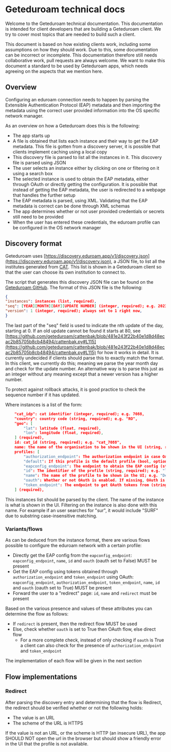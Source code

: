 # Geteduroam technical docs
Welcome to the Geteduroam technical documentation. This documentation is intended for client developers that are building a Geteduroam client. We try to cover most topics that are needed to build such a client.

This document is based on how existing clients work, including some assumptions on how they should work. Due to this, some documentation can be incorrect or incomplete. This documentation therefore still needs collaborative work, pull requests are always welcome. We want to make this document a standard to be used by Geteduroam apps, which needs agreeing on the aspects that we mention here.

## Overview
Configuring an eduroam connection needs to happen by parsing the Extensible Authentication Protocol (EAP) metadata and then importing the metadata using the correct user provided information into the OS specific network manager.

As an overview on how a Geteduroam does this is the following:

- The app starts up
- A file is obtained that lists each instance and their way to get the EAP metadata. This file is gotten from a discovery server, it is possible that clients implement caching using a local copy
- This discovery file is parsed to list all the instances in it. This discovery file is parsed using JSON
- The user selects an instance either by clicking on one or filtering on it using a search box
- The selected instance is used to obtain the EAP metadata, either through OAuth or directly getting the configuration. It is possible that instead of getting the EAP metadata, the user is redirected to a webpage that handles the further setup
- The EAP metadata is parsed, using XML. Validating that the EAP metadata is correct can be done through XML schemas
- The app determines whether or not user provided credentials or secrets still need to be provided
- When the user has entered these credentials, the eduroam profile can be configured in the OS network manager

## Discovery format
Geteduroam uses [https://discovery.eduroam.app/v1/discovery.json](https://discovery.eduroam.app/v1/discovery.json), a JSON file, to list all the institutes generated from [CAT](https://cat.eduroam.org/). This list is shown in a Geteduroam client so that the user can choose its own institution to connect to.

The script that generates this discovery JSON file can be found on the [Geteduroam GitHub](https://github.com/geteduroam/cattenbak). The format of this JSON file is the following:

```json
{
"instances": instances (list, required),
"seq": [YEAR][MONTH][DAY][UPDATE NUMBER] (integer, required); e.g. 2023020908, meaning: 2023, february 9, update 8),
"version": 1 (integer, required); always set to 1 right now,
}
```

The last part of the "seq" field is used to indicate the nth update of the day, starting at 0. If an old update cannot be found it starts at 80, see [https://github.com/geteduroam/cattenbak/blob/481e243f22b40e1d8d48ecac2b85705b8cb48494/cattenbak.py#L115](https://github.com/geteduroam/cattenbak/blob/481e243f22b40e1d8d48ecac2b85705b8cb48494/cattenbak.py#L115) for how it works in detail. It is currently undecided if clients should parse this to exactly match the format. In this client, we currently do this; meaning we parse the year month day and check for the update number. An alternative way is to parse this just as an integer without any meaning except that a newer version has a higher number.

To protect against rollback attacks, it is good practice to check the sequence number if it has updated.

Where instances is a list of the form:

```json
    "cat_idp": cat identifier (integer, required); e.g. 7088,
    "country": country code (string, required); e.g. "RO",
    "geo": [
        "lat": latitude (float, required),
        "lon": longitude (float, required),
    ] (required),
    id: cat_id (string, required); e.g. "cat_7088",
    name: the name of the organisation to be shown in the UI (string, required); e.g. SURF,
    profiles: [
        "authorization_endpoint": The authorization endpoint in case OAuth is used (string, optional); e.g. "https://example.com/oauth/authorize/",
        "default": If this profile is the default profile (bool, optional); e.g. True,
        "eapconfig_endpoint": The endpoint to obtain the EAP config (string, required); e.g. "https://example.com/api/eap-config/",
        "id": The identifier of the profile (string, required); e.g. "letswifi_cat_1337",
        "name": The name of the profile to be shown in the UI; e.g. "Demo Server",
        "oauth": Whether or not OAuth is enabled. If missing, OAuth is not enabled (bool, optional); e.g. true,
        "token_endpoint": The endpoint to get OAuth tokens from (string, optional); e.g. "https://example.com/oauth/token/", 
    ] (required),
```

This instances list should be parsed by the client. The name of the instance is what is shown in the UI. Filtering on the instance is also done with this name. For example if an user searches for "sur", it would include "SURF" due to substring case-insensitive matching.

### Variants/flows
As can be deduced from the instance format, there are various flows possible to configure the eduroam network with a certain profile:

- Directly get the EAP config from the `eapconfig_endpoint`: `eapconfig_endpoint`, `name`, `id` and `oauth` (oauth set to False) MUST be present
- Get the EAP config using tokens obtained through `authorization_endpoint` and `token_endpoint` using OAuth: `eapconfig_endpoint`, `authorization_endpoint`, `token_endpoint`, `name`, `id` and `oauth` (oauth set to True) MUST be present
- Forward the user to a "redirect" page: `id`, `name` and `redirect` must be present

Based on the various presence and values of these attributes you can determine the flow as follows:
- If `redirect` is present, then the redirect flow MUST be used
- Else, check whether `oauth` is set to True then OAuth flow, else direct flow
  - For a more complete check, instead of only checking if `oauth` is True a client can also check for the presence of `authorization_endpoint` and `token_endpoint`

The implementation of each flow will be given in the next section

## Flow implementations

### Redirect
After parsing the discovery entry and determining that the flow is Redirect, the redirect should be verified whether or not the following holds:

- The value is an URL
- The scheme of the URL is HTTPS

If the value is not an URL, or the scheme is HTTP (an insecure URL), the app SHOULD NOT open the url in the browser but should show a friendly error in the UI that the profile is not available.
